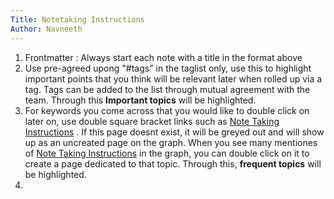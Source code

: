 ```yaml
---
Title: Notetaking Instructions
Author: Navneeth
---
```


1. Frontmatter : Always start each note with a title in the format above
2. Use pre-agreed upong "#tags" in the taglist only, use this to highlight important points that you think will be relevant later when rolled up via a tag. Tags can be added to the list through mutual agreement with the team. Through this **Important topics** will be highlighted.
3. For keywords you come across that you would like to double click on later on, use double square bracket links such as [Note Taking Instructions](Templates/Note%20Taking%20Instructions.md) . If this page doesnt exist, it will be greyed out and will show up as an uncreated page on the graph.  When you see many mentiones of [Note Taking Instructions](Templates/Note%20Taking%20Instructions.md) in the graph, you can double click on it to create a page dedicated to that topic. Through this, **frequent topics** will be highlighted.
4. 